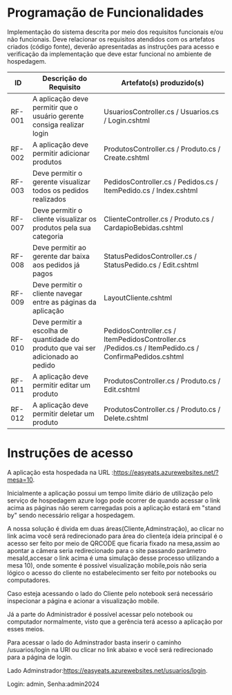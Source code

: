 # Programação de Funcionalidades

Implementação do sistema descrita por meio dos requisitos funcionais e/ou não funcionais. Deve relacionar os requisitos atendidos com os artefatos criados (código fonte), deverão apresentadas as instruções para acesso e verificação da implementação que deve estar funcional no ambiente de hospedagem.


|ID    | Descrição do Requisito  | Artefato(s) produzido(s) |
|------|-----------------------------------------|-------------|
|RF-001| A aplicação deve permitir que o usuário gerente consiga realizar login | UsuariosController.cs / Usuarios.cs / Login.cshtml | AccessDenied.cshtml | Program.cs |
|RF-002| A aplicação deve permitir adicionar produtos  | ProdutosController.cs / Produto.cs / Create.cshtml | Index.cshtml | assets |
|RF-003| Deve permitir o gerente visualizar todos os pedidos realizados  | PedidosController.cs / Pedidos.cs / ItemPedido.cs / Index.cshtml | 
|RF-007| Deve permitir o cliente visualizar os produtos pela sua categoria   | ClienteController.cs / Produto.cs / CardapioBebidas.cshtml | CardapioLanches.cshtml | CardapioSobremesas.cshtml |
|RF-008| Deve permitir ao gerente dar baixa aos pedidos já pagos  | StatusPedidosController.cs / StatusPedido.cs / Edit.cshtml |
|RF-009| Deve permitir o cliente navegar entre as páginas da aplicação  | LayoutCliente.cshtml | 
|RF-010| Deve permitir a escolha de quantidade do produto que vai ser adicionado ao pedido  | PedidosController.cs /  ItemPedidosController.cs /Pedidos.cs / ItemPedido.cs / ConfirmaPedidos.cshtml | 
|RF-011| A aplicação deve permitir editar um produto  | ProdutosController.cs / Produto.cs / Edit.cshtml | Index.cshtml |
|RF-012| A aplicação deve permitir deletar um produto  | ProdutosController.cs / Produto.cs / Delete.cshtml | Index.cshtml |

# Instruções de acesso

A aplicação esta hospedada na URL :https://easyeats.azurewebsites.net/?mesa=10.

 Inicialmente a aplicação possui um tempo limite diário de utilização pelo serviço de hospedagem azure logo pode ocorrer de quando acessar o link acima as páginas não serem carregadas pois a aplicação estará em "stand by" sendo necessário religar a hospedagem.

 A nossa solução é divida em duas áreas(Cliente,Adminstração), ao clicar no link acima você será redirecionado para área do cliente(a ideia principal é o acesso ser feito por meio de QRCODE que ficaria fixado na mesa,assim ao apontar a câmera seria redirecionado para o site passando parâmetro mesaId,accesar o link acima é uma simulação desse processo utilizando a mesa 10), onde somente é possivel visualização mobile,pois não seria lógico o acesso do cliente no estabelecimento ser feito por notebooks ou computadores.
 
Caso esteja acessando o lado do Cliente pelo notebook será necessário inspecionar a página e acionar a visualização mobile.

Já a parte do Administrador é possível acessar pelo notebook ou computador normalmente, visto que a gerência terá acesso a aplicação por esses meios.

Para acessar o lado do Adminstrador basta inserir o caminho /usuarios/login na URl ou clicar no link abaixo e você será redirecionado para a página de login.

Lado Adminstrador:https://easyeats.azurewebsites.net/usuarios/login.

Login: admin, Senha:admin2024

